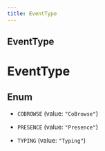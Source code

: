 ```yaml
---
title: EventType
---
```

## EventType


# EventType

## Enum


* `COBROWSE` (value: `"CoBrowse"`)

* `PRESENCE` (value: `"Presence"`)

* `TYPING` (value: `"Typing"`)



